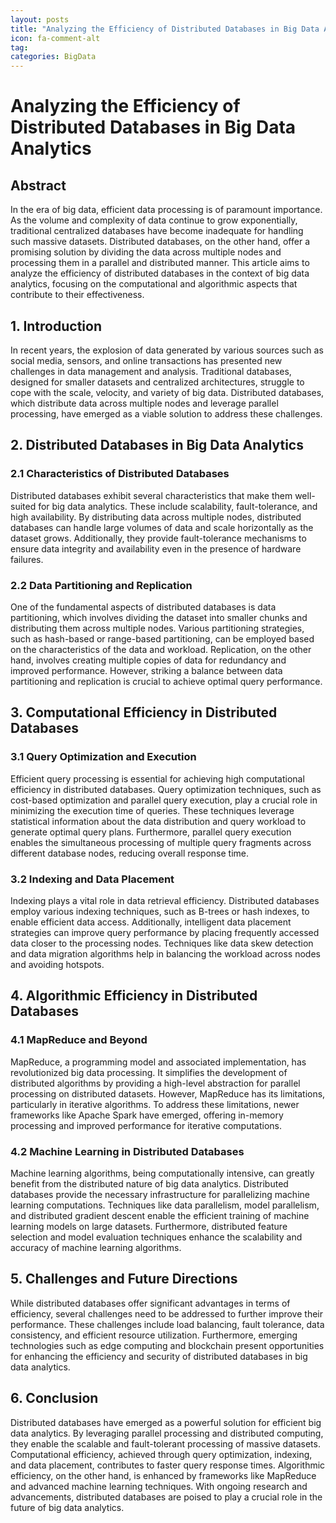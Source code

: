 ```yaml
---
layout: posts
title: "Analyzing the Efficiency of Distributed Databases in Big Data Analytics"
icon: fa-comment-alt
tag:      
categories: BigData
---
```



# Analyzing the Efficiency of Distributed Databases in Big Data Analytics

## Abstract
In the era of big data, efficient data processing is of paramount importance. As the volume and complexity of data continue to grow exponentially, traditional centralized databases have become inadequate for handling such massive datasets. Distributed databases, on the other hand, offer a promising solution by dividing the data across multiple nodes and processing them in a parallel and distributed manner. This article aims to analyze the efficiency of distributed databases in the context of big data analytics, focusing on the computational and algorithmic aspects that contribute to their effectiveness.

## 1. Introduction
In recent years, the explosion of data generated by various sources such as social media, sensors, and online transactions has presented new challenges in data management and analysis. Traditional databases, designed for smaller datasets and centralized architectures, struggle to cope with the scale, velocity, and variety of big data. Distributed databases, which distribute data across multiple nodes and leverage parallel processing, have emerged as a viable solution to address these challenges.

## 2. Distributed Databases in Big Data Analytics
### 2.1 Characteristics of Distributed Databases
Distributed databases exhibit several characteristics that make them well-suited for big data analytics. These include scalability, fault-tolerance, and high availability. By distributing data across multiple nodes, distributed databases can handle large volumes of data and scale horizontally as the dataset grows. Additionally, they provide fault-tolerance mechanisms to ensure data integrity and availability even in the presence of hardware failures.

### 2.2 Data Partitioning and Replication
One of the fundamental aspects of distributed databases is data partitioning, which involves dividing the dataset into smaller chunks and distributing them across multiple nodes. Various partitioning strategies, such as hash-based or range-based partitioning, can be employed based on the characteristics of the data and workload. Replication, on the other hand, involves creating multiple copies of data for redundancy and improved performance. However, striking a balance between data partitioning and replication is crucial to achieve optimal query performance.

## 3. Computational Efficiency in Distributed Databases
### 3.1 Query Optimization and Execution
Efficient query processing is essential for achieving high computational efficiency in distributed databases. Query optimization techniques, such as cost-based optimization and parallel query execution, play a crucial role in minimizing the execution time of queries. These techniques leverage statistical information about the data distribution and query workload to generate optimal query plans. Furthermore, parallel query execution enables the simultaneous processing of multiple query fragments across different database nodes, reducing overall response time.

### 3.2 Indexing and Data Placement
Indexing plays a vital role in data retrieval efficiency. Distributed databases employ various indexing techniques, such as B-trees or hash indexes, to enable efficient data access. Additionally, intelligent data placement strategies can improve query performance by placing frequently accessed data closer to the processing nodes. Techniques like data skew detection and data migration algorithms help in balancing the workload across nodes and avoiding hotspots.

## 4. Algorithmic Efficiency in Distributed Databases
### 4.1 MapReduce and Beyond
MapReduce, a programming model and associated implementation, has revolutionized big data processing. It simplifies the development of distributed algorithms by providing a high-level abstraction for parallel processing on distributed datasets. However, MapReduce has its limitations, particularly in iterative algorithms. To address these limitations, newer frameworks like Apache Spark have emerged, offering in-memory processing and improved performance for iterative computations.

### 4.2 Machine Learning in Distributed Databases
Machine learning algorithms, being computationally intensive, can greatly benefit from the distributed nature of big data analytics. Distributed databases provide the necessary infrastructure for parallelizing machine learning computations. Techniques like data parallelism, model parallelism, and distributed gradient descent enable the efficient training of machine learning models on large datasets. Furthermore, distributed feature selection and model evaluation techniques enhance the scalability and accuracy of machine learning algorithms.

## 5. Challenges and Future Directions
While distributed databases offer significant advantages in terms of efficiency, several challenges need to be addressed to further improve their performance. These challenges include load balancing, fault tolerance, data consistency, and efficient resource utilization. Furthermore, emerging technologies such as edge computing and blockchain present opportunities for enhancing the efficiency and security of distributed databases in big data analytics.

## 6. Conclusion
Distributed databases have emerged as a powerful solution for efficient big data analytics. By leveraging parallel processing and distributed computing, they enable the scalable and fault-tolerant processing of massive datasets. Computational efficiency, achieved through query optimization, indexing, and data placement, contributes to faster query response times. Algorithmic efficiency, on the other hand, is enhanced by frameworks like MapReduce and advanced machine learning techniques. With ongoing research and advancements, distributed databases are poised to play a crucial role in the future of big data analytics.